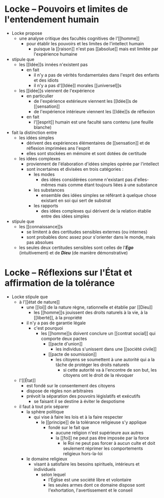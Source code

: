 # Locke – Pouvoirs et limites de l'entendement humain

- Locke propose
  - une analyse critique des facultés cognitives de l'[[homme]]
    - pour établir les pouvoirs et les limites de l'intellect humain
      - puisque la [[raison]] n'est pas [[absolue]] mais est limitée par l'expérience humaine
- stipule que
  - les [[Idée]]s innées n'existent pas
    - en fait
      - il n'y a pas de vérités fondamentales dans l'esprit des enfants et des idiots
      - il n'y a pas d'[[Idée]] morales [[universel]]s
  - les [[idée]]s viennent de l'expérience
    - en particulier
      - de l'expérience extérieure viennent les [[Idée]]s de [[sensation]]
      - de l'expérience intérieure viennent les [[Idée]]s de réflexion
    - en fait
      - l'[[esprit]] humain est une faculté sans contenu (une feuille blanche)
- fait la distinction entre
  - les idées simples
    - dérivent des expériences élémentaires de [[sensation]] et de réflexion imprimées ans l'esprit
    - elles sont stockées en mémoire et sont dotées de certitude
  - les idées complexes
    - proviennent de l'élaboration d'idées simples opérée par l'intellect
    - sont incertaines et divisées en trois catégories :
      - les modes
        - des idées considérées comme n'existant pas d'elles-mêmes mais comme étant toujours liées à une substance
      - les substances
        - ensemble des idées simples se référant à quelque chose existant en soi qui sert de substrat
      - les rapports
        - des idées complexes qui dérivent de la relation établie entre des idées simples
- stipule que
  - les [[connaissance]]s
    - se limitent à des certitudes sensibles externes (ou internes)
    - sont probables donc assez pour s'orienter dans le monde, mais pas absolues
  - les seules deux certitudes sensibles sont celles de l'***Ego*** (intuitivement) et de ***Dieu*** (de manière démonstrative)


# Locke – Réflexions sur l'État et affirmation de la tolérance

- Locke stipule que
  - à l'[[état de nature]]
    - une [[loi]] de la nature règne, rationnelle et établie par [[Dieu]]
      - les [[homme]]s jouissent des droits naturels à la vie, à la [[liberté]], à la propriété
    - il n'y a pas de garantie légale
      - c'est pourquoi
        - les [[homme]]s doivent conclure un [[contrat social]] qui comporte deux pactes
          - [[pacte d'union]]
            - les individus s'unissent dans une [[société civile]]
          - [[pacte de soumission]]
            - les citoyens se soumettent à une autorité qui a la tâche de protéger les droits naturels
              - si cette autorité va à l'encontre de son but, les citoyens ont le droit de la révoquer
  - l'[[État]]
    - est fondé sur le consentement des citoyens
    - dispose de règles non arbitraires
    - prévoit la séparation des pouvoirs législatifs et exécutifs
      - se faisant il se destine à éviter le despotisme
  - il faut à tout prix séparer
    - la sphère politique
      - qui vise à faire les lois et à la faire respecter
        - le [[principe]] de la tolérance religieuse s'y applique
          - fondé sur le fait que
            - aucune religion n'est supérieure aux autres
            - la [[foi]] ne peut pas être imposée par la force
              - le Roi ne peut pas forcer à aucun culte et doit seulement réprimer les comportements religieux hors-la-loi
    - le domaine religieux
      - visant à satisfaire les besoins spirituels, intérieurs et individuels
        - selon lequel
          - l'Église est une société libre et volontaire
          - les seules armes dont ce domaine dispose sont l'exhortation, l'avertissement et le conseil
